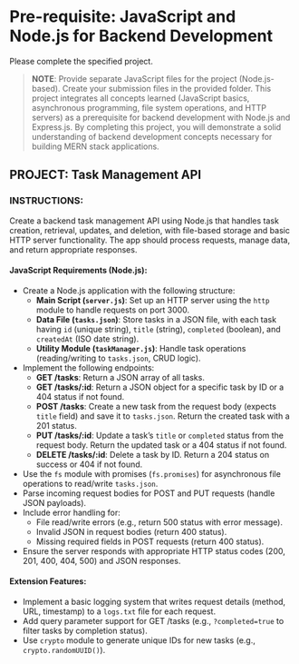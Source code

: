 # Pre-requisite: JavaScript and Node.js for Backend Development
Please complete the specified project.
> **NOTE**: Provide separate JavaScript files for the project (Node.js-based). Create your submission files in the provided folder. This project integrates all concepts learned (JavaScript basics, asynchronous programming, file system operations, and HTTP servers) as a prerequisite for backend development with Node.js and Express.js.
By completing this project, you will demonstrate a solid understanding of backend development concepts necessary for building MERN stack applications.

## PROJECT: Task Management API
### INSTRUCTIONS:
Create a backend task management API using Node.js that handles task creation, retrieval, updates, and deletion, with file-based storage and basic HTTP server functionality. The app should process requests, manage data, and return appropriate responses.

#### JavaScript Requirements (Node.js):
- Create a Node.js application with the following structure:
  - **Main Script (`server.js`)**: Set up an HTTP server using the `http` module to handle requests on port 3000.
  - **Data File (`tasks.json`)**: Store tasks in a JSON file, with each task having `id` (unique string), `title` (string), `completed` (boolean), and `createdAt` (ISO date string).
  - **Utility Module (`taskManager.js`)**: Handle task operations (reading/writing to `tasks.json`, CRUD logic).
- Implement the following endpoints:
  - **GET /tasks**: Return a JSON array of all tasks.
  - **GET /tasks/:id**: Return a JSON object for a specific task by ID or a 404 status if not found.
  - **POST /tasks**: Create a new task from the request body (expects `title` field) and save it to `tasks.json`. Return the created task with a 201 status.
  - **PUT /tasks/:id**: Update a task’s `title` or `completed` status from the request body. Return the updated task or a 404 status if not found.
  - **DELETE /tasks/:id**: Delete a task by ID. Return a 204 status on success or 404 if not found.
- Use the `fs` module with promises (`fs.promises`) for asynchronous file operations to read/write `tasks.json`.
- Parse incoming request bodies for POST and PUT requests (handle JSON payloads).
- Include error handling for:
  - File read/write errors (e.g., return 500 status with error message).
  - Invalid JSON in request bodies (return 400 status).
  - Missing required fields in POST requests (return 400 status).
- Ensure the server responds with appropriate HTTP status codes (200, 201, 400, 404, 500) and JSON responses.

#### Extension Features:
- Implement a basic logging system that writes request details (method, URL, timestamp) to a `logs.txt` file for each request.
- Add query parameter support for GET /tasks (e.g., `?completed=true` to filter tasks by completion status).
- Use `crypto` module to generate unique IDs for new tasks (e.g., `crypto.randomUUID()`).